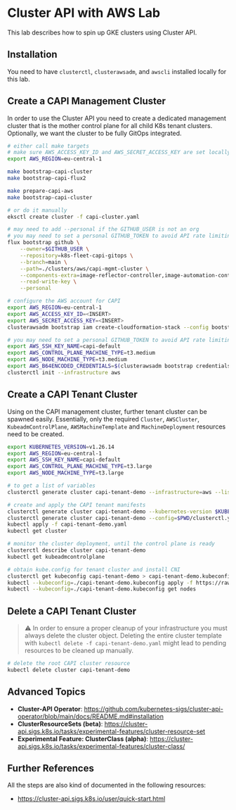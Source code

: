 # Cluster API with AWS Lab

This lab describes how to spin up GKE clusters using Cluster API.

## Installation

You need to have `clusterctl`, `clusterawsadm`, and `awscli` installed locally for this lab.

## Create a CAPI Management Cluster

In order to use the Cluster API you need to create a dedicated management cluster that is the mother control plane for all child K8s tenant clusters. Optionally, we want the cluster to be fully GitOps integrated.

```bash
# either call make targets
# make sure AWS_ACCESS_KEY_ID and AWS_SECRET_ACCESS_KEY are set locally!!!
export AWS_REGION=eu-central-1

make bootstrap-capi-cluster
make bootstrap-capi-flux2

make prepare-capi-aws
make bootstrap-capi-cluster

# or do it manually
eksctl create cluster -f capi-cluster.yaml

# may need to add --personal if the GITHUB_USER is not an org
# you may need to set a personal GITHUB_TOKEN to avoid API rate limiting
flux bootstrap github \
    --owner=$GITHUB_USER \
    --repository=k8s-fleet-capi-gitops \
    --branch=main \
    --path=./clusters/aws/capi-mgmt-cluster \
    --components-extra=image-reflector-controller,image-automation-controller \
    --read-write-key \
    --personal

# configure the AWS account for CAPI
export AWS_REGION=eu-central-1
export AWS_ACCESS_KEY_ID=<INSERT>
export AWS_SECRET_ACCESS_KEY=<INSERT>
clusterawsadm bootstrap iam create-cloudformation-stack --config bootstrap-config.yaml

# you may need to set a personal GITHUB_TOKEN to avoid API rate limiting
export AWS_SSH_KEY_NAME=capi-default
export AWS_CONTROL_PLANE_MACHINE_TYPE=t3.medium
export AWS_NODE_MACHINE_TYPE=t3.medium
export AWS_B64ENCODED_CREDENTIALS=$(clusterawsadm bootstrap credentials encode-as-profile)
clusterctl init --infrastructure aws
```

## Create a CAPI Tenant Cluster

Using on the CAPI management cluster, further tenant cluster can be spawned easily. Essentially, only the required `Cluster`, `AWSCluster`, `KubeadmControlPlane`, `AWSMachineTemplate` and `MachineDeployment` resources need to be created.

```bash
export KUBERNETES_VERSION=v1.26.14
export AWS_REGION=eu-central-1
export AWS_SSH_KEY_NAME=capi-default
export AWS_CONTROL_PLANE_MACHINE_TYPE=t3.large
export AWS_NODE_MACHINE_TYPE=t3.large

# to get a list of variables
clusterctl generate cluster capi-tenant-demo --infrastructure=aws --list-variables

# create and apply the CAPI tenant manifests
clusterctl generate cluster capi-tenant-demo --kubernetes-version $KUBERNETES_VERSION --control-plane-machine-count=1 --worker-machine-count=1 > capi-tenant-demo.yaml
clusterctl generate cluster capi-tenant-demo --config=$PWD/clusterctl.yaml > capi-tenant-demo.yaml
kubectl apply -f capi-tenant-demo.yaml
kubectl get cluster 

# monitor the cluster deployment, until the control plane is ready
clusterctl describe cluster capi-tenant-demo 
kubectl get kubeadmcontrolplane

# obtain kube.config for tenant cluster and install CNI
clusterctl get kubeconfig capi-tenant-demo > capi-tenant-demo.kubeconfig
kubectl --kubeconfig=./capi-tenant-demo.kubeconfig apply -f https://raw.githubusercontent.com/projectcalico/calico/v3.26.1/manifests/calico.yaml
kubectl --kubeconfig=./capi-tenant-demo.kubeconfig get nodes
```

## Delete a CAPI Tenant Cluster

> :warning: In order to ensure a proper cleanup of your infrastructure you must always delete the cluster object. Deleting the entire cluster template with `kubectl delete -f capi-tenant-demo.yaml` might lead to pending resources to be cleaned up manually.

```bash
# delete the root CAPI cluster resource
kubectl delete cluster capi-tenant-demo
```

## Advanced Topics

- **Cluster-API Operator**: https://github.com/kubernetes-sigs/cluster-api-operator/blob/main/docs/README.md#installation
- **ClusterResourceSets (beta)**: https://cluster-api.sigs.k8s.io/tasks/experimental-features/cluster-resource-set
- **Experimental Feature: ClusterClass (alpha)**: https://cluster-api.sigs.k8s.io/tasks/experimental-features/cluster-class/

## Further References

All the steps are also kind of documented in the following resources:
- https://cluster-api.sigs.k8s.io/user/quick-start.html
